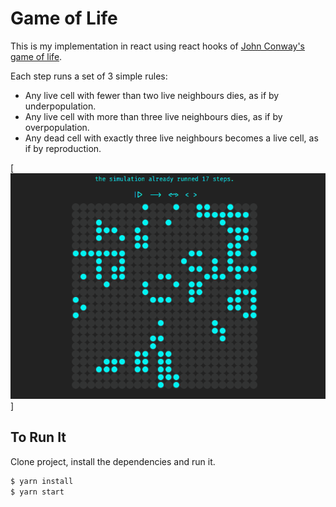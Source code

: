 # Game of Life

This is my implementation in react using react hooks of [John Conway's game of life](https://pt.wikipedia.org/wiki/John_Conway).

Each step runs a set of 3 simple rules:

- Any live cell with fewer than two live neighbours dies, as if by underpopulation.
- Any live cell with more than three live neighbours dies, as if by overpopulation.
- Any dead cell with exactly three live neighbours becomes a live cell, as if by reproduction.

[![life](/life.gif "life")]

## To Run It

Clone project, install the dependencies and run it.

```bash
$ yarn install
$ yarn start

```
